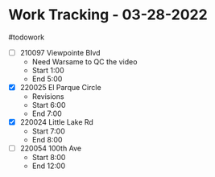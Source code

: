 # Work Tracking - 03-28-2022
#todowork
- [ ]  210097 Viewpointe Blvd
	- Need Warsame to QC the video
	- Start 1:00
	- End 5:00
- [x] 220025 El Parque Circle
	- Revisions
	- Start 6:00
	- End 7:00
- [x] 220024 Little Lake Rd
	- Start 7:00
	- End 8:00
- [ ] 220054 100th Ave
	- Start 8:00
	- End 12:00